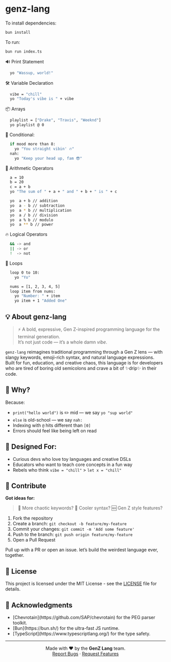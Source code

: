 # genz-lang

To install dependencies:

```bash
bun install
```

To run:

```bash
bun run index.ts
```

🔊 Print Statement


```bash
  yo "Wassup, world!" 
```

🛠 Variable Declaration

```bash
  vibe = "chill"
  yo "Today's vibe is " + vibe
```


📦 Arrays

```bash
  playlist = ["Drake", "Travis", "Weeknd"]
  yo playlist @ 0
```

🤯 Conditional:

```bash
  if mood more than 8:
    yo "You straight vibin' 🔥"
  nah:
    yo "Keep your head up, fam 😎"
```


🧃 Arithmetic Operators

```bash
  a = 10
  b = 20
  c = a + b
  yo "The sum of " + a + " and " + b + " is " + c

  yo  a + b // addition
  yo  a - b // subtraction
  yo  a * b // multiplication
  yo  a / b // division
  yo  a % b // modulo
  yo  a ** b // power
```


🔥 Logical Operators

```bash
  && -> and
  || -> or
  !  -> not
```


🔁 Loops
  
```bash
  loop 0 to 10:
    yo "Yo"

  nums = [1, 2, 3, 4, 5]
  loop item from nums:
    yo "Number: " + item
    yo item + 1 "Added One"
```

## 💡 About genz-lang
> ⚡ A bold, expressive, Gen Z-inspired programming language for the terminal generation.  
> It’s not just code — it’s a whole damn *vibe*.

`genz-lang` reimagines traditional programming through a Gen Z lens — with slangy keywords, emoji-rich syntax, and natural language expressions.  
Built for fun, education, and creative chaos, this language is for developers who are tired of boring old semicolons and crave a bit of ✨drip✨ in their code.

## 🌈 Why?

Because:
- `print("hello world")` is ✏️ mid — we say `yo "sup world"`
- `else` is old-school — we say `nah:`
- Indexing with `@` hits different than `[0]`
- Errors should feel like being left on read

## 🧠 Designed For:

- Curious devs who love toy languages and creative DSLs
- Educators who want to teach core concepts in a fun way
- Rebels who think `vibe = "chill"` > `let x = "chill"`

## 🤝 Contribute
**Got ideas for:**
> 🔑 More chaotic keywords? 📜 Cooler syntax? 🆕 Gen Z style features?

1. Fork the repository
2. Create a branch: `git checkout -b feature/my-feature`
3. Commit your changes: `git commit -m 'Add some feature'`
4. Push to the branch: `git push origin feature/my-feature`
5. Open a Pull Request

Pull up with a PR or open an issue. let’s build the weirdest language ever, together.

## 📝 License
This project is licensed under the MIT License - see the [LICENSE](LICENSE) file for details.    

## 🙏 Acknowledgments
<ul>
    <li>[Chevrotain](https://github.com/SAP/chevrotain) for the PEG parser toolkit.</li>
    <li>[Bun](https://bun.sh/) for the ultra-fast JS runtime.</li>
    <li>[TypeScript](https://www.typescriptlang.org/) for the type safety.</li>
</ul>

---
<p align="center">
  Made with ❤️ by the <b>GenZ Lang</b> team. <br />
  <a href="https://github.com/genz-lang/genz-lang/issues">Report Bugs</a> · 
  <a href="https://github.com/genz-lang/genz-lang/issues">Request Features</a>
</p>

